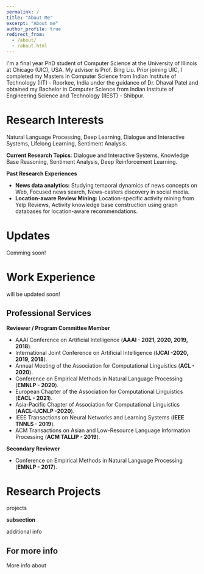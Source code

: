 ```yaml
---
permalink: /
title: "About Me"
excerpt: "About me"
author_profile: true
redirect_from: 
  - /about/
  - /about.html
---
```



I'm a final year PhD student of Computer Science at the University of Illinois at Chicago (UIC), USA. My advisor is Prof. Bing Liu. Prior joining UIC, I completed my Masters in Computer Science from Indian Institute of Technology (IIT) - Roorkee, India under the guidance of Dr. Dhaval Patel and obtained my Bachelor in Computer Science from Indian Institute of Engineering Science and Technology (IIEST) - Shibpur.


Research Interests
======
Natural Language Processing, Deep Learning, Dialogue and Interactive Systems, Lifelong Learning, Sentiment Analysis.

**Current Research Topics**: Dialogue and Interactive Systems, Knowledge Base Reasoning, Sentiment Analysis, Deep Reinforcement Learning.

**Past Research Experiences**

- **News data analytics:** Studying temporal dynamics of news concepts on Web, Focused news search, News-casters discovery in social media.
- **Location-aware Review Mining:** Location-specific activity mining from Yelp Reviews, Activity knowledge base construction using graph databases for location-aware recommendations.


Updates
======
Comming soon!

Work Experience
======
will be updated soon!

Professional Services
------
**Reviewer / Program Committee Member**
- AAAI Conference on Artificial Intelligence (**AAAI - 2021, 2020, 2019, 2018**).
- International Joint Conference on Artificial Intelligence (**IJCAI -2020, 2019, 2018**).
- Annual Meeting of the Association for Computational Linguistics (**ACL - 2020**).
- Conference on Empirical Methods in Natural Language Processing (**EMNLP - 2020**). 
- European Chapter of the Association for Computational Linguistics (**EACL - 2021**). 
- Asia-Pacific Chapter of Association for Computational Linguistics (**AACL-IJCNLP -2020**).
- IEEE Transactions on Neural Networks and Learning Systems (**IEEE TNNLS - 2019**).
- ACM Transactions on Asian and Low-Resource Language Information Processing (**ACM TALLIP - 2019**).

**Secondary Reviewer**
- Conference on Empirical Methods in Natural Language Processing (**EMNLP - 2017**).

Research Projects
=========
projects

**subsection**

additional info

For more info
------
More info about 
